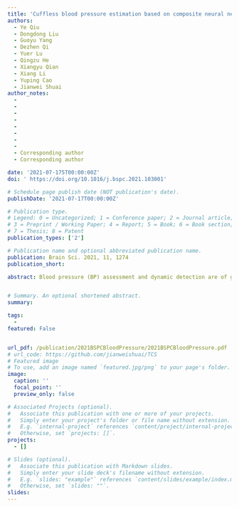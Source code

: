 ```yaml
---
title: 'Cuffless blood pressure estimation based on composite neural network and graphics information'
authors:
  - Ye Qiu
  - Dongdong Liu
  - Guoyu Yang
  - Dezhen Qi
  - Yuer Lu
  - Qingzu He
  - Xiangyu Qian
  - Xiang Li
  - Yuping Cao
  - Jianwei Shuai
author_notes:
  - 
  - 
  - 
  - 
  - 
  - 
  - 
  - 
  - Corresponding author
  - Corresponding author

date: '2021-07-175T00:00:00Z'
doi: ' https://doi.org/10.1016/j.bspc.2021.103001'

# Schedule page publish date (NOT publication's date).
publishDate: '2021-07-17T00:00:00Z'

# Publication type.
# Legend: 0 = Uncategorized; 1 = Conference paper; 2 = Journal article;
# 3 = Preprint / Working Paper; 4 = Report; 5 = Book; 6 = Book section;
# 7 = Thesis; 8 = Patent
publication_types: ['2']

# Publication name and optional abbreviated publication name.
publication: Brain Sci. 2021, 11, 1274
publication_short: 

abstract: Blood pressure (BP) assessment and dynamic detection are of great significance for timely detection of the morbidity of hypertension, which is a major risk factor for most cardiovascular diseases (CVDs). It has been proved that the dynamic BP can be effectively predicted by using the combined input of photoplethysmogram (PPG) and electrocardiographic (ECG) signals. In this paper, we proposed a hybrid neural network architecture, which contains CNN-Sequential-Adapt layer, ResNet25_BP layer with squeeze and excitation (SE) block and fully connected layers, for BP estimation. The structure based on the convolutional network aims at the current inputs, which can effectively absorb the graph information of the inputted biological signals and make the model more stable and reliable. We evaluated the performance of two datasets including 1216 and 40 subjects, based on the criterions of British Hypertension Society (BHS) and the Association for the Advancement of Medical Instrumentation (AAMI). According to the BHS and AAMI standards, the outputs of the model achieved grade A on BHS and met the AAMI criteria. The mean absolute errors (MAE) of systolic BP and diastolic BP are 3.70 and 2.81 mmHg in the large dataset, and 1.37 and 0.93 mmHg in the small dataset, respectively. 


# Summary. An optional shortened abstract.
summary: 

tags:
  - 
featured: False


url_pdf: /publication/2021BSPCBloodPressure/2021BSPCBloodPressure.pdf
# url_code: https://github.com/jianweishuai/TCS
# Featured image
# To use, add an image named `featured.jpg/png` to your page's folder.
image:
  caption: ''
  focal_point: ''
  preview_only: false

# Associated Projects (optional).
#   Associate this publication with one or more of your projects.
#   Simply enter your project's folder or file name without extension.
#   E.g. `internal-project` references `content/project/internal-project/index.md`.
#   Otherwise, set `projects: []`.
projects:
  - []

# Slides (optional).
#   Associate this publication with Markdown slides.
#   Simply enter your slide deck's filename without extension.
#   E.g. `slides: "example"` references `content/slides/example/index.md`.
#   Otherwise, set `slides: ""`.
slides:
---
```



